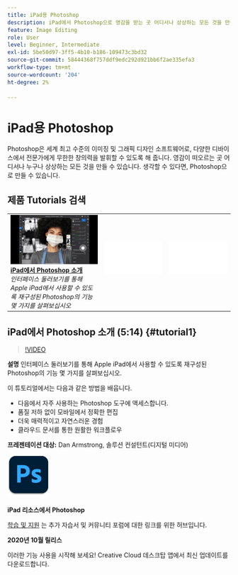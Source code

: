 ```yaml
---
title: iPad용 Photoshop
description: iPad에서 Photoshop으로 영감을 받는 곳 어디서나 상상하는 모든 것을 만들어 보세요.
feature: Image Editing
role: User
level: Beginner, Intermediate
exl-id: 5be50d97-3ff5-4b10-b186-109473c3bd32
source-git-commit: 58444368f757ddf9edc292d921bb6f2ae335efa3
workflow-type: tm+mt
source-wordcount: '204'
ht-degree: 2%

---
```


# iPad용 Photoshop

Photoshop은 세계 최고 수준의 이미징 및 그래픽 디자인 소프트웨어로, 다양한 디바이스에서 전문가에게 무한한 창의력을 발휘할 수 있도록 해 줍니다. 영감이 떠오르는 곳 어디서나 누구나 상상하는 모든 것을 만들 수 있습니다. 생각할 수 있다면, Photoshop으로 만들 수 있습니다.

## 제품 Tutorials 검색

<table style="table-layout:fixed">
<tr>
 <td>
   <a href="photoshopipad.md#tutorial1">
      <img alt="iPad에서 Photoshop 소개" src="../assets/PSiPad_thumbnail.jpg" />
   </a>
    <div>
   <a href="photoshopipad.md#tutorial1"><strong>iPad에서 Photoshop 소개</strong></a>
    </div>
    <em>인터페이스 둘러보기를 통해 Apple iPad에서 사용할 수 있도록 재구성된 Photoshop의 기능 몇 가지를 살펴보십시오</em>
    <br>
  </td>
  <td>
    <img alt="스페이서" src="../assets/Whitespacer.png" />
    <div>
    <br>
  </td>
  <td>
    <img alt="스페이서" src="../assets/Whitespacer.png" />
    <div>
    <br>
  </td>
</tr>
</table>

## iPad에서 Photoshop 소개 (5:14) {#tutorial1}

>[!VIDEO](https://video.tv.adobe.com/v/326899?hidetitle=true)

**설명**
인터페이스 둘러보기를 통해 Apple iPad에서 사용할 수 있도록 재구성된 Photoshop의 기능 몇 가지를 살펴보십시오.

이 튜토리얼에서는 다음과 같은 방법을 배웁니다.
* 다음에서 자주 사용하는 Photoshop 도구에 액세스합니다.
* 품질 저하 없이 모바일에서 정확한 편집
* 더욱 매력적이고 자연스러운 경험
* 클라우드 문서를 통한 원활한 워크플로우

**프레젠테이션 대상:**
Dan Armstrong, 솔루션 컨설턴트(디지털 미디어)

![iPad 로고의 Photoshop](../assets/ps_appicon_96.png)

**iPad 리소스에서 Photoshop**

[학습 및 지원](https://helpx.adobe.com/support/photoshop.html) 는 추가 자습서 및 커뮤니티 포럼에 대한 링크를 위한 허브입니다.

**2020년 10월 릴리스**

이러한 기능 사용을 시작해 보세요! Creative Cloud 데스크탑 앱에서 최신 업데이트를 다운로드합니다.
